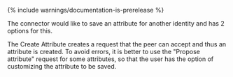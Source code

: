 {% include warnings/documentation-is-prerelease %}

The connector would like to save an attribute for another identity and has 2 options for this.

The Create Attribute creates a request that the peer can accept and thus an attribute is created. To avoid errors, it is better to use the "Propose attribute" request for some attributes, so that the user has the option of customizing the attribute to be saved.
